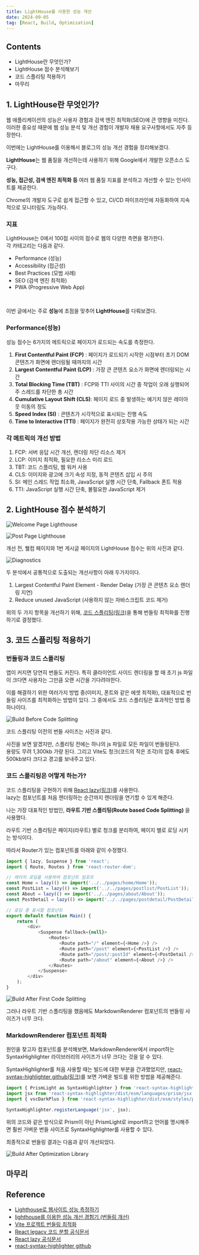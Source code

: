 ```yaml
---
title: LightHouse를 사용한 성능 개선
date: 2024-09-05
tag: [React, Build, Optimization]
---
```


## Contents

- LightHouse란 무엇인가?
- LightHouse 점수 분석해보기
- 코드 스플리팅 적용하기
- 마무리


## 1. LightHouse란 무엇인가?

웹 애플리케이션의 성능은 사용자 경험과 검색 엔진 최적화(SEO)에 큰 영향을 미친다.  
이러한 중요성 때문에 웹 성능 분석 및 개선 경험이 개발자 채용 요구사항에서도 자주 등장한다.

이번에는 LightHouse를 이용해서 블로그의 성능 개선 경험을 정리해보겠다.

**LightHouse**는 웹 품질을 개선하는데 사용하기 위해 Google에서 개발한 오픈소스 도구다.

**성능, 접근성, 검색 엔진 최적화 등** 여러 웹 품질 지표를 분석하고 개선할 수 있는 인사이트를 제공한다.

Chrome의 개발자 도구로 쉽게 접근할 수 있고, CI/CD 파이프라인에 자동화하여 지속적으로 모니터링도 가능하다.

### 지표
LightHouse는 0에서 100점 사이의 점수로 웹의 다양한 측면을 평가한다.  
각 카테고리는 다음과 같다.

- Performance (성능)
- Accessibility (접근성)
- Best Practices (모범 사례)
- SEO (검색 엔진 최적화)
- PWA (Progressive Web App)  

<br/>

이번 글에서는 주로 **성능**에 초점을 맞추어 **LightHouse**를 다뤄보겠다.

### Performance(성능)
성능 점수는 6가지의 메트릭으로 페이지가 로드되는 속도를 측정한다.  
1. **First Contentful Paint (FCP)** : 페이지가 로드되기 시작한 시점부터 초기 DOM 콘텐츠가 화면에 렌더링될 때까지의 시간
2. **Largest Contentful Paint (LCP)** : 가장 큰 콘텐츠 요소가 화면에 렌더링되는 시간
3. **Total Blocking Time (TBT)** : FCP와 TTI 사이의 시간 중 작업이 오래 실행되어 주 스레드를 차단한 총 시간
4. **Cumulative Layout Shift (CLS)**: 페이지 로드 중 발생하는 예기치 않은 레이아웃 이동의 정도
5. **Speed Index (SI)** : 콘텐츠가 시각적으로 표시되는 진행 속도
6. **Time to Interactive (TTI)** : 페이지가 완전히 상호작용 가능한 상태가 되는 시간


### 각 메트릭의 개선 방법
1. FCP: 서버 응답 시간 개선, 렌더링 차단 리소스 제거
2. LCP: 이미지 최적화, 필요한 리소스 미리 로드
3. TBT: 코드 스플리팅, 웹 워커 사용
4. CLS: 이미지와 광고에 크기 속성 지정, 동적 콘텐츠 삽입 시 주의
5. SI: 메인 스레드 작업 최소화, JavaScript 실행 시간 단축, Fallback 폰트 적용
6. TTI: JavaScript 실행 시간 단축, 불필요한 JavaScript 제거


## 2. LightHouse 점수 분석하기

![Welcome Page Lighthouse](/markdowns/images/lighthouse.png)
<br/>

![Post Page Lighthouse](/markdowns/images/postpage_lighthouse.png)

개선 전, 웰컴 페이지와 1번 게시글 페이지의 LightHouse 점수는 위의 사진과 같다.

![Diagnostics](/markdowns/images/diagnostics.png)

두 분석에서 공통적으로 도출되는 개선사항이 아래 두가지이다.

1. Largest Contentful Paint Element - Render Delay (가장 큰 콘텐츠 요소 렌더링 지연)
2. Reduce unused JavaScript (사용하지 않는 자바스크립트 코드 제거)

위의 두 가지 항목을 개선하기 위해, [코드 스플리팅(링크)](https://ko.legacy.reactjs.org/docs/code-splitting.html)을 통해 번들링 최적화를 진행하기로 결정했다.

## 3. 코드 스플리팅 적용하기

### 번들링과 코드 스플리팅

앱이 커지면 당연히 번들도 커진다. 특히 클라이언트 사이드 렌더링을 할 때 초기 js 파일이 크다면 사용자는 그만큼 오랜 시간을 기다려야한다.  

이를 해결하기 위한 여러가지 방법 중(이미지, 폰트와 같은 에셋 최적화), 대표적으로 번들링 사이즈를 최적화하는 방법이 있다. 그 중에서도 코드 스플리팅은 효과적인 방법 중 하나이다.  


![Build Before Code Splitting](/markdowns/images/build_before.png)

코드 스플리팅 이전의 번들 사이즈는 사진과 같다.  

사진을 보면 알겠지만, 스플리팅 전에는 하나의 js 파일로 모든 파일이 번들링된다.  
용량도 무려 1,300kb 가량 된다.
그리고 Vite도 청크(코드의 작은 조각)의 압축 후에도 500kb보다 크다고 경고를 보내주고 있다.

### 코드 스플리팅은 어떻게 하는가?

코드 스플리팅을 구현하기 위해 [React lazy(링크)](https://ko.react.dev/reference/react/lazy)를 사용한다.  
lazy는 컴포넌트를 처음 렌더링하는 순간까지 렌더링을 연기할 수 있게 해준다.  

나는 가장 대표적인 방법인, **라우트 기반 스플리팅(Route based Code Splitting)** 을 사용했다.  

라우트 기반 스플리팅은 페이지(라우트) 별로 청크를 분리하여, 페이지 별로 로딩 시키는 방식이다.

따라서 Router가 있는 컴포넌트를 아래와 같이 수정했다.

```javascript
import { lazy, Suspense } from 'react';
import { Route, Routes } from 'react-router-dom';

// 레이지 로딩을 사용하여 컴포넌트 임포트
const Home = lazy(() => import('../../pages/home/Home'));
const PostList = lazy(() => import('../../pages/postlist/PostList'));
const About = lazy(() => import('../../pages/about/About'));
const PostDetail = lazy(() => import('../../pages/postdetail/PostDetail'));

// 로딩 중 표시할 컴포넌트
export default function Main() {
    return (
        <div>
            <Suspense fallback={null}>
                <Routes>
                    <Route path="/" element={<Home />} />
                    <Route path="/post" element={<PostList />} />
                    <Route path="/post/:postId" element={<PostDetail />} />
                    <Route path="/about" element={<About />} />
                </Routes>
            </Suspense>
        </div>
    );
}
```

![Build After First Code Splitting](/markdowns/images/build_middle.png)  

그러나 라우트 기반 스플리팅을 했음에도 MarkdownRenderer 컴포넌트의 번들링 사이즈가 너무 크다.  

### MarkdownRenderer 컴포넌트 최적화

원인을 찾고자 컴포넌트를 분석해보면, MarkdownRenderer에서 import하는 SyntaxHighlighter 라이브러리의 사이즈가 너무 크다는 것을 알 수 있다.

SyntaxHighlighter를 처음 사용할 때는 빌드에 대한 부분을 간과했었지만, [react-syntax-highlighter github(링크)](https://github.com/react-syntax-highlighter/react-syntax-highlighter)를 보면
가벼운 빌드를 위한 방법을 제공해준다.  

```javascript
import { PrismLight as SyntaxHighlighter } from 'react-syntax-highlighter';
import jsx from 'react-syntax-highlighter/dist/esm/languages/prism/jsx';
import { vscDarkPlus } from 'react-syntax-highlighter/dist/esm/styles/prism';

SyntaxHighlighter.registerLanguage('jsx', jsx);
```

위의 코드와 같은 방식으로 Prism이 아닌 PrismLight로 import하고 언어를 명시해주면 훨씬 가벼운 번들 사이즈로 SyntaxHighlighter를 사용할 수 있다.  

최종적으로 번들링 결과는 다음과 같이 개선되었다.

![Build After Optimization Library](/markdowns/images/build_after.png)  


## 마무리


## Reference
-   [Lighthouse로 웹사이트 성능 측정하기](https://blog.soomgo.com/posts/6673bb8a52107866fb86a76d)
-   [lighthouse를 이용한 성능 개선 경험기 (번들링 개선)](https://velog.io/@ctdlog/lighthouse%EB%A5%BC-%EC%9D%B4%EC%9A%A9%ED%95%9C-%EC%84%B1%EB%8A%A5-%EA%B0%9C%EC%84%A0-%EA%B2%BD%ED%97%98%EA%B8%B0-%EB%B2%88%EB%93%A4%EB%A7%81-%EA%B0%9C%EC%84%A0)
-   [Vite 프로젝트 번들링 최적화](https://velog.io/@kangactor123/Vite-%ED%94%84%EB%A1%9C%EC%A0%9D%ED%8A%B8-%EB%B2%88%EB%93%A4%EB%A7%81-%EC%B5%9C%EC%A0%81%ED%99%94)
-   [React legacy 코드 분할 공식문서](https://ko.legacy.reactjs.org/docs/code-splitting.html)
-   [React lazy 공식문서](https://ko.react.dev/reference/react/lazy)
-   [react-syntax-highlighter github](https://github.com/react-syntax-highlighter/react-syntax-highlighter)
